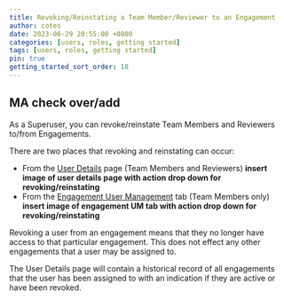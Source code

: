 ```yaml
---
title: Revoking/Reinstating a Team Member/Reviewer to an Engagement
author: cotes
date: 2023-06-29 20:55:00 +0800
categories: [users, roles, getting started]
tags: [users, roles, getting started]
pin: true
getting_started_sort_order: 18
---
```


## MA check over/add

As a Superuser, you can revoke/reinstate Team Members and Reviewers to/from Engagements.  

There are two places that revoking and reinstating can occur:

- From the [User Details](/met-guide/posts/user-details/) page (Team Members and Reviewers)
  **insert image of user details page with action drop down for revoking/reinstating**
- From the [Engagement User Management](/met-guide/posts/engagement-UM/) tab (Team Members only)
  **insert image of engagement UM tab with action drop down for revoking/reinstating**

Revoking a user from an engagement means that they no longer have access to that particular engagement. This does not effect any other engagements that a user may be assigned to. 

The User Details page will contain a historical record of all engagements that the user has been assigned to with an indication if they are active or have been revoked. 
